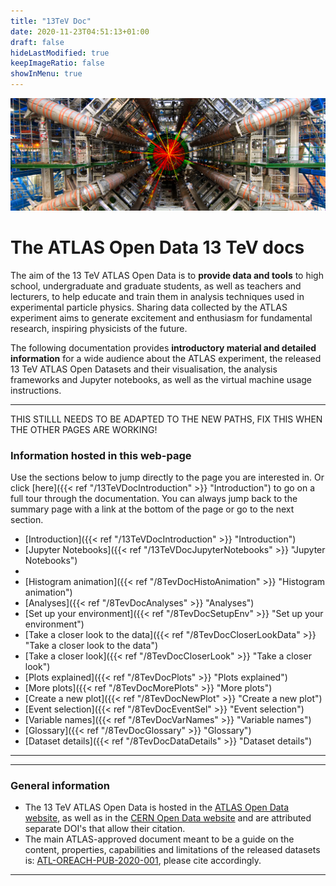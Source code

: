 ```yaml
---
title: "13TeV Doc"
date: 2020-11-23T04:51:13+01:00
draft: false
hideLastModified: true
keepImageRatio: false
showInMenu: true
---
```


![](images/detector_background.png)

# **The ATLAS Open Data 13 TeV docs**

The aim of the 13 TeV ATLAS Open Data is to **provide data and tools** to high school, undergraduate and graduate students, as well as teachers and lecturers, to help educate and train them in analysis techniques used in experimental particle physics. Sharing data collected by the ATLAS experiment aims to generate excitement and enthusiasm for fundamental research, inspiring physicists of the future.

The following documentation provides **introductory material and detailed information** for a wide audience about the ATLAS experiment, the released 13 TeV ATLAS Open Datasets and their visualisation, the analysis frameworks and Jupyter notebooks, as well as the virtual machine usage instructions.

---

THIS STILLL NEEDS TO BE ADAPTED TO THE NEW PATHS, FIX THIS WHEN THE OTHER PAGES ARE WORKING!

### Information hosted in this web-page

Use the sections below to jump directly to the page you are interested in.
Or click [here]({{< ref "/13TeVDocIntroduction" >}} "Introduction") to go on a full tour through the documentation. You can always jump back to the summary page with a link at the bottom of the page or go to the next section.

- [Introduction]({{< ref "/13TeVDocIntroduction" >}} "Introduction")
- [Jupyter Notebooks]({{< ref "/13TeVDocJupyterNotebooks" >}} "Jupyter Notebooks")
- 
- [Histogram animation]({{< ref "/8TevDocHistoAnimation" >}} "Histogram animation")
- [Analyses]({{< ref "/8TevDocAnalyses" >}} "Analyses")
- [Set up your environment]({{< ref "/8TevDocSetupEnv" >}} "Set up your environment")
- [Take a closer look to the data]({{< ref "/8TevDocCloserLookData" >}} "Take a closer look to the data")
- [Take a closer look]({{< ref "/8TevDocCloserLook" >}} "Take a closer look")
- [Plots explained]({{< ref "/8TevDocPlots" >}} "Plots explained")
- [More plots]({{< ref "/8TevDocMorePlots" >}} "More plots")
- [Create a new plot]({{< ref "/8TevDocNewPlot" >}} "Create a new plot")
- [Event selection]({{< ref "/8TevDocEventSel" >}} "Event selection")
- [Variable names]({{< ref "/8TevDocVarNames" >}} "Variable names")
- [Glossary]({{< ref "/8TevDocGlossary" >}} "Glossary")
- [Dataset details]({{< ref "/8TevDocDataDetails" >}} "Dataset details")


---

---

### General information

+ The 13 TeV ATLAS Open Data is hosted in the [ATLAS Open Data website](http://opendata.atlas.cern), as well as in the [CERN Open Data website](http://opendata.cern.ch/) and are attributed separate DOI's that allow their citation.
+ The main ATLAS-approved document meant to be a guide on the content, properties, capabilities and limitations of the released datasets is: [ATL-OREACH-PUB-2020-001](https://cds.cern.ch/record/2707171), please cite accordingly.

---

